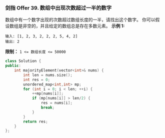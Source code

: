 ### 剑指 Offer 39. 数组中出现次数超过一半的数字
数组中有一个数字出现的次数超过数组长度的一半，请找出这个数字。
你可以假设数组是非空的，并且给定的数组总是存在多数元素。
**示例 1:**
```
输入: [1, 2, 3, 2, 2, 2, 5, 4, 2] 
输出: 2
```
**限制：**
`1 <= 数组长度 <= 50000`

```cpp
class Solution {
public:
    int majorityElement(vector<int>& nums) {
        int len = nums.size();
        int res = 0;
        unordered_map<int,int> mp;
        for (int i = 0; i < len; ++i) {
            ++mp[nums[i]];
            if (mp[nums[i]] > len/2) {
                res = nums[i];
                break;
            }
        }
        return res;
    }
};
```

